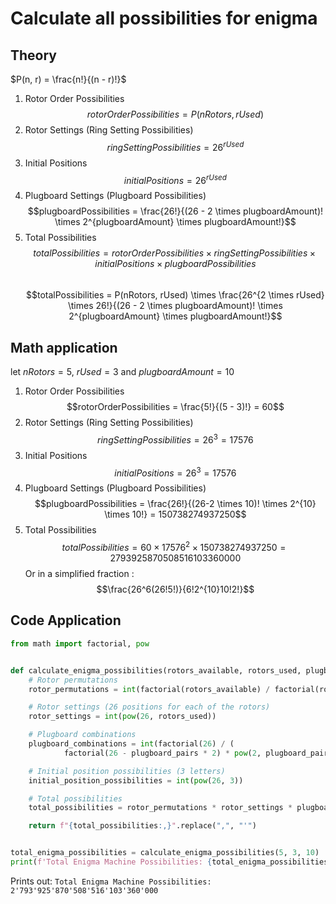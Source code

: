 # Calculate all possibilities for enigma

## Theory
$P(n, r) = \frac{n!}{(n - r)!}$
1. Rotor Order Possibilities
$$rotorOrderPossibilities = P(nRotors, rUsed)$$
2. Rotor Settings (Ring Setting Possibilities)
$$ringSettingPossibilities = 26^{rUsed}$$
3. Initial Positions
$$initialPositions = 26^{rUsed}$$
4. Plugboard Settings (Plugboard Possibilities)
$$plugboardPossibilities = \frac{26!}{(26 - 2 \times plugboardAmount)! \times 2^{plugboardAmount} \times plugboardAmount!}$$
5. Total Possibilities
$$totalPossibilities = rotorOrderPossibilities \times ringSettingPossibilities \times initialPositions \times plugboardPossibilities$$\
$$totalPossibilities = P(nRotors, rUsed) \times \frac{26^{2 \times rUsed} \times 26!}{(26 - 2 \times plugboardAmount)! \times 2^{plugboardAmount} \times plugboardAmount!}$$

## Math application
$\text{let } nRotors = 5\text{, } rUsed = 3 \text{ and } plugboardAmount = 10$
1. Rotor Order Possibilities
$$rotorOrderPossibilities = \frac{5!}{(5 - 3)!} = 60$$
2. Rotor Settings (Ring Setting Possibilities)
$$ringSettingPossibilities = 26^{3} = 17576$$
3. Initial Positions
$$initialPositions = 26^{3} = 17576$$
4. Plugboard Settings (Plugboard Possibilities)
$$plugboardPossibilities = \frac{26!}{(26-2 \times 10)! \times 2^{10} \times 10!} = 150738274937250$$
5. Total Possibilities
$$totalPossibilities = 60 \times 17576^2 \times 150738274937250 = 2793925870508516103360000$$
Or in a simplified fraction :
$$\frac{26^6(26!5!)}{6!2^{10}10!2!}$$

## Code Application

```python
from math import factorial, pow


def calculate_enigma_possibilities(rotors_available, rotors_used, plugboard_pairs):
    # Rotor permutations
    rotor_permutations = int(factorial(rotors_available) / factorial(rotors_available - rotors_used))

    # Rotor settings (26 positions for each of the rotors)
    rotor_settings = int(pow(26, rotors_used))

    # Plugboard combinations
    plugboard_combinations = int(factorial(26) / (
            factorial(26 - plugboard_pairs * 2) * pow(2, plugboard_pairs) * factorial(plugboard_pairs)))

    # Initial position possibilities (3 letters)
    initial_position_possibilities = int(pow(26, 3))

    # Total possibilities
    total_possibilities = rotor_permutations * rotor_settings * plugboard_combinations * initial_position_possibilities

    return f"{total_possibilities:,}".replace(",", "'")


total_enigma_possibilities = calculate_enigma_possibilities(5, 3, 10)
print(f'Total Enigma Machine Possibilities: {total_enigma_possibilities}')
```
Prints out: `Total Enigma Machine Possibilities: 2'793'925'870'508'516'103'360'000`